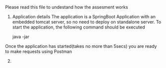 Please read this file to undestand how the assesment works

1. Application details
The application is a SpringBoot Application with an embedded tomcat server, so no need to deploy on standalone server. 
To start the application, the following command should be executed

    java -jar 

Once the application has started(takes no more than 5secs) you are ready to make requests using Postman

2. 


